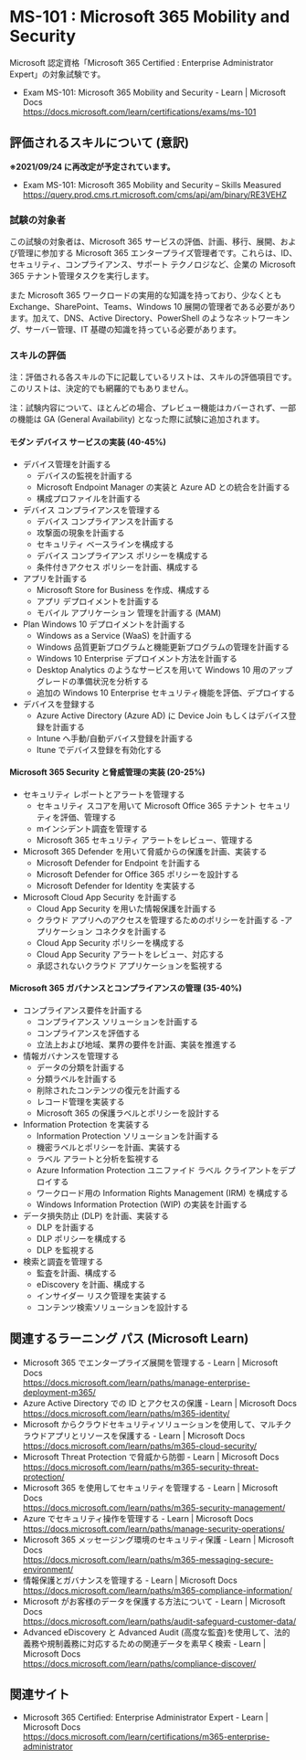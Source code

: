 # MS-101 : Microsoft 365 Mobility and Security
Microsoft 認定資格「Microsoft 365 Certified : Enterprise Administrator Expert」の対象試験です。
- Exam MS-101: Microsoft 365 Mobility and Security - Learn | Microsoft Docs  
https://docs.microsoft.com/learn/certifications/exams/ms-101

## 評価されるスキルについて (意訳)
**※2021/09/24 に再改定が予定されています。**
- Exam MS-101: Microsoft 365 Mobility and Security – Skills Measured  
https://query.prod.cms.rt.microsoft.com/cms/api/am/binary/RE3VEHZ

### 試験の対象者
この試験の対象者は、Microsoft 365 サービスの評価、計画、移行、展開、および管理に参加する Microsoft 365 エンタープライズ管理者です。これらは、ID、セキュリティ、コンプライアンス、サポート テクノロジなど、企業の Microsoft 365 テナント管理タスクを実行します。

また Microsoft 365 ワークロードの実用的な知識を持っており、少なくとも Exchange、SharePoint、Teams、Windows 10 展開の管理者である必要があります。加えて、DNS、Active Directory、PowerShell のようなネットワーキング、サーバー管理、IT 基礎の知識を持っている必要があります。

### スキルの評価
注：評価される各スキルの下に記載しているリストは、スキルの評価項目です。このリストは、決定的でも網羅的でもありません。

注：試験内容について、ほとんどの場合、プレビュー機能はカバーされず、一部の機能は GA (General Availability) となった際に試験に追加されます。

#### モダン デバイス サービスの実装 (40-45%)
- デバイス管理を計画する
  - デバイスの監視を計画する
  - Microsoft Endpoint Manager の実装と Azure AD との統合を計画する
  - 構成プロファイルを計画する
- デバイス コンプライアンスを管理する
  - デバイス コンプライアンスを計画する
  - 攻撃面の現象を計画する
  - セキュリティ ベースラインを構成する
  - デバイス コンプライアンス ポリシーを構成する
  - 条件付きアクセス ポリシーを計画、構成する
- アプリを計画する
  - Microsoft Store for Business を作成、構成する
  - アプリ デプロイメントを計画する
  - モバイル アプリケーション 管理を計画する (MAM)
- Plan Windows 10 デプロイメントを計画する
  - Windows as a Service (WaaS) を計画する
  - Windows 品質更新プログラムと機能更新プログラムの管理を計画する 
  - Windows 10 Enterprise デプロイメント方法を計画する
  - Desktop Analytics のようなサービスを用いて Windows 10 用のアップグレードの準備状況を分析する
  - 追加の Windows 10 Enterprise セキュリティ機能を評価、デプロイする
- デバイスを登録する
  - Azure Active Directory (Azure AD) に Device Join もしくはデバイス登録を計画する
  - Intune へ手動/自動デバイス登録を計画する
  - Itune でデバイス登録を有効化する
#### Microsoft 365 Security と脅威管理の実装 (20-25%)
- セキュリティ レポートとアラートを管理する
  - セキュリティ スコアを用いて Microsoft Office 365 テナント セキュリティを評価、管理する
  - mインシデント調査を管理する
  - Microsoft 365 セキュリティ アラートをレビュー、管理する
- Microsoft 365 Defender を用いて脅威からの保護を計画、実装する
  - Microsoft Defender for Endpoint を計画する
  - Microsoft Defender for Office 365 ポリシーを設計する
  - Microsoft Defender for Identity を実装する
- Microsoft Cloud App Security を計画する
  - Cloud App Security を用いた情報保護を計画する
  - クラウド アプリへのアクセスを管理するためのポリシーを計画する
  -アプリケーション コネクタを計画する
  - Cloud App Security ポリシーを構成する
  - Cloud App Security アラートをレビュー、対応する
  - 承認されないクラウド アプリケーションを監視する
#### Microsoft 365 ガバナンスとコンプライアンスの管理 (35-40%)
- コンプライアンス要件を計画する
  - コンプライアンス ソリューションを計画する
  - コンプライアンスを評価する
  - 立法上および地域、業界の要件を計画、実装を推進する
- 情報ガバナンスを管理する
  - データの分類を計画する
  - 分類ラベルを計画する
  - 削除されたコンテンツの復元を計画する
  - レコード管理を実装する
  - Microsoft 365 の保護ラベルとポリシーを設計する
- Information Protection を実装する
  - Information Protection ソリューションを計画する
  - 機密ラベルとポリシーを計画、実装する
  - ラベル アラートと分析を監視する
  - Azure Information Protection ユニファイド ラベル クライアントをデプロイする
  - ワークロード用の Information Rights Management (IRM) を構成する
  - Windows Information Protection (WIP) の実装を計画する
- データ損失防止 (DLP) を計画、実装する
  - DLP を計画する
  - DLP ポリシーを構成する
  - DLP を監視する
- 検索と調査を管理する
  - 監査を計画、構成する
  - eDiscovery を計画、構成する
  - インサイダー リスク管理を実装する
  - コンテンツ検索ソリューションを設計する

## 関連するラーニング パス (Microsoft Learn)
- Microsoft 365 でエンタープライズ展開を管理する - Learn | Microsoft Docs  
https://docs.microsoft.com/learn/paths/manage-enterprise-deployment-m365/
- Azure Active Directory での ID とアクセスの保護 - Learn | Microsoft Docs  
https://docs.microsoft.com/learn/paths/m365-identity/
- Microsoft からクラウドセキュリティソリューションを使用して、マルチクラウドアプリとリソースを保護する - Learn | Microsoft Docs  
https://docs.microsoft.com/learn/paths/m365-cloud-security/
- Microsoft Threat Protection で脅威から防御 - Learn | Microsoft Docs  
https://docs.microsoft.com/learn/paths/m365-security-threat-protection/
- Microsoft 365 を使用してセキュリティを管理する - Learn | Microsoft Docs  
https://docs.microsoft.com/learn/paths/m365-security-management/
- Azure でセキュリティ操作を管理する - Learn | Microsoft Docs  
https://docs.microsoft.com/learn/paths/manage-security-operations/
- Microsoft 365 メッセージング環境のセキュリティ保護 - Learn | Microsoft Docs  
https://docs.microsoft.com/learn/paths/m365-messaging-secure-environment/
- 情報保護とガバナンスを管理する - Learn | Microsoft Docs  
https://docs.microsoft.com/learn/paths/m365-compliance-information/
- Microsoft がお客様のデータを保護する方法について - Learn | Microsoft Docs  
https://docs.microsoft.com/learn/paths/audit-safeguard-customer-data/
- Advanced eDiscovery と Advanced Audit (高度な監査)を使用して、法的義務や規制義務に対応するための関連データを素早く検索 - Learn | Microsoft Docs  
https://docs.microsoft.com/learn/paths/compliance-discover/

## 関連サイト
- Microsoft 365 Certified: Enterprise Administrator Expert - Learn | Microsoft Docs  
https://docs.microsoft.com/learn/certifications/m365-enterprise-administrator
